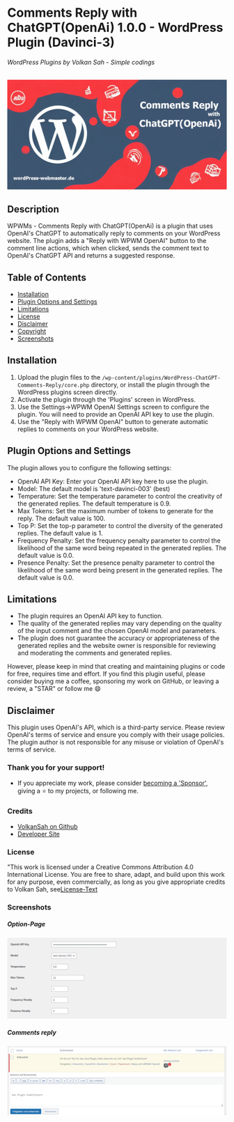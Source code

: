 # Comments Reply with ChatGPT(OpenAi) 1.0.0 - WordPress Plugin (Davinci-3)
###### WordPress Plugins by Volkan Sah - Simple codings
![Screenshot](screenshot.jpg)
## Description

WPWMs - Comments Reply with ChatGPT(OpenAi) is a plugin that uses OpenAI's ChatGPT to automatically reply to comments on your WordPress website. The plugin adds a "Reply with WPWM OpenAI" button to the comment line actions, which when clicked, sends the comment text to OpenAI's ChatGPT API and returns a suggested response.


## Table of Contents
- [Installation](#Installation)
- [Plugin Options and Settings](#plugin-options-and-settings)
- [Limitations](#Limitations)
- [License](#License)
- [Disclaimer](#Disclaimer)
- [Copyright](#Copyright)
- [Screenshots](#Screenshots)


## Installation

1. Upload the plugin files to the `/wp-content/plugins/WordPress-ChatGPT-Comments-Reply/core.php` directory, or install the plugin through the WordPress plugins screen directly.
2. Activate the plugin through the 'Plugins' screen in WordPress.
3. Use the Settings->WPWM OpenAI Settings screen to configure the plugin. You will need to provide an OpenAI API key to use the plugin.
4. Use the "Reply with WPWM OpenAI" button to generate automatic replies to comments on your WordPress website.

## Plugin Options and Settings

The plugin allows you to configure the following settings:

- OpenAI API Key: Enter your OpenAI API key here to use the plugin.
- Model: The default model is 'text-davinci-003' (best)
- Temperature: Set the temperature parameter to control the creativity of the generated replies. The default temperature is 0.9.
- Max Tokens: Set the maximum number of tokens to generate for the reply. The default value is 100.
- Top P: Set the top-p parameter to control the diversity of the generated replies. The default value is 1.
- Frequency Penalty: Set the frequency penalty parameter to control the likelihood of the same word being repeated in the generated replies. The default value is 0.0.
- Presence Penalty: Set the presence penalty parameter to control the likelihood of the same word being present in the generated replies. The default value is 0.0.

## Limitations

- The plugin requires an OpenAI API key to function.
- The quality of the generated replies may vary depending on the quality of the input comment and the chosen OpenAI model and parameters.
- The plugin does not guarantee the accuracy or appropriateness of the generated replies and the website owner is responsible for reviewing and moderating the comments and generated replies.

However, please keep in mind that creating and maintaining plugins or code for free, requires time and effort. If you find this plugin useful, please consider buying me a coffee, sponsoring my work on GitHub, or leaving a review, a "STAR" or follow me :smile:


## Disclaimer

This plugin uses OpenAI's API, which is a third-party service. Please review OpenAI's terms of service and ensure you comply with their usage policies. The plugin author is not responsible for any misuse or violation of OpenAI's terms of service.

### Thank you for your support!
- If you appreciate my work, please consider [becoming a 'Sponsor'](https://github.com/sponsors/volkansah), giving a :star: to my projects, or following me. 
### Credits
- [VolkanSah on Github](https://github.com/volkansah)
- [Developer Site](https://volkansah.github.io)

### License

"This work is licensed under a Creative Commons Attribution 4.0 International License. You are free to share, adapt, and build upon this work for any purpose, even commercially, as long as you give appropriate credits to Volkan Sah, see[License-Text](LICENSE.txt)


### Screenshots
##### Option-Page
![Screenshot of Option Page](wpwm_comments_optionpage.png)
##### Comments reply
![Screenshot of comment view](comments_review.png)
